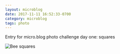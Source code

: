 ```yaml
---
layout: microblog
date: 2017-11-11 16:52:33-0700
category: microblog
tags: photo
---
```

Entry for micro.blog photo challenge day one: squares

![Bee squares](http://bsn.io/images/microblog/201711111652.jpg)
